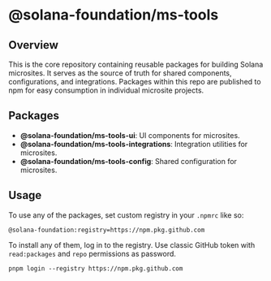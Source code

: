 # @solana-foundation/ms-tools

## Overview

This is the core repository containing reusable packages for building Solana microsites. It serves as the source of truth for shared components, configurations, and integrations. Packages within this repo are published to npm for easy consumption in individual microsite projects.

## Packages

- **@solana-foundation/ms-tools-ui**: UI components for microsites.
- **@solana-foundation/ms-tools-integrations**: Integration utilities for microsites.
- **@solana-foundation/ms-tools-config**: Shared configuration for microsites.

## Usage

To use any of the packages, set custom registry in your `.npmrc` like so:

```.npmrc
@solana-foundation:registry=https://npm.pkg.github.com
```

To install any of them, log in to the registry. Use classic GitHub token with `read:packages` and `repo` permissions as password.

```
pnpm login --registry https://npm.pkg.github.com
```
